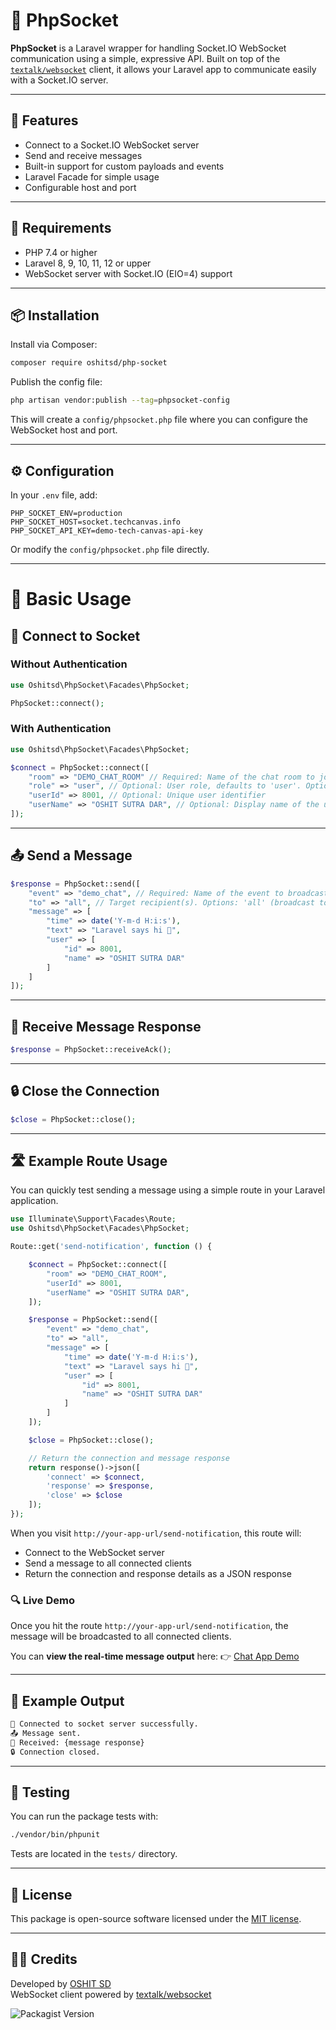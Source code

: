 # 📡 PhpSocket

**PhpSocket** is a Laravel wrapper for handling Socket.IO WebSocket communication using a simple, expressive API. Built on top of the [`textalk/websocket`](https://github.com/Textalk/websocket) client, it allows your Laravel app to communicate easily with a Socket.IO server.

---

## 🚀 Features

- Connect to a Socket.IO WebSocket server
- Send and receive messages
- Built-in support for custom payloads and events
- Laravel Facade for simple usage
- Configurable host and port

---

## 🧰 Requirements

- PHP 7.4 or higher
- Laravel 8, 9, 10, 11, 12 or upper
- WebSocket server with Socket.IO (EIO=4) support

---

## 📦 Installation

Install via Composer:

```bash
composer require oshitsd/php-socket
```

Publish the config file:

```bash
php artisan vendor:publish --tag=phpsocket-config
```

This will create a `config/phpsocket.php` file where you can configure the WebSocket host and port.

---

## ⚙️ Configuration

In your `.env` file, add:

```env
PHP_SOCKET_ENV=production
PHP_SOCKET_HOST=socket.techcanvas.info
PHP_SOCKET_API_KEY=demo-tech-canvas-api-key
```

Or modify the `config/phpsocket.php` file directly.


---

# 🧪 Basic Usage

## 🔌 Connect to Socket

### Without Authentication

```php
use Oshitsd\PhpSocket\Facades\PhpSocket;

PhpSocket::connect();
```

### With Authentication

```php
use Oshitsd\PhpSocket\Facades\PhpSocket;

$connect = PhpSocket::connect([
    "room" => "DEMO_CHAT_ROOM" // Required: Name of the chat room to join
    "role" => "user", // Optional: User role, defaults to 'user'. Options: 'user' or 'agent'
    "userId" => 8001, // Optional: Unique user identifier
    "userName" => "OSHIT SUTRA DAR", // Optional: Display name of the user
]);
```

---

## 📤 Send a Message

```php
$response = PhpSocket::send([
    "event" => "demo_chat", // Required: Name of the event to broadcast
    "to" => "all", // Target recipient(s). Options: 'all' (broadcast to everyone) or a specific user ID to send a private message.
    "message" => [
        "time" => date('Y-m-d H:i:s'),
        "text" => "Laravel says hi 👋",
        "user" => [
            "id" => 8001,
            "name" => "OSHIT SUTRA DAR"
        ]
    ]
]);
```

---

## 📩 Receive Message Response

```php
$response = PhpSocket::receiveAck();
```

---

## 🔒 Close the Connection

```php
$close = PhpSocket::close();
```

---

## 🛣️ Example Route Usage

You can quickly test sending a message using a simple route in your Laravel application.

```php
use Illuminate\Support\Facades\Route;
use Oshitsd\PhpSocket\Facades\PhpSocket;

Route::get('send-notification', function () {

    $connect = PhpSocket::connect([
        "room" => "DEMO_CHAT_ROOM",
        "userId" => 8001,
        "userName" => "OSHIT SUTRA DAR",
    ]);

    $response = PhpSocket::send([
        "event" => "demo_chat",
        "to" => "all",
        "message" => [
            "time" => date('Y-m-d H:i:s'),
            "text" => "Laravel says hi 👋",
            "user" => [
                "id" => 8001,
                "name" => "OSHIT SUTRA DAR"
            ]
        ]
    ]);

    $close = PhpSocket::close();

    // Return the connection and message response
    return response()->json([
        'connect' => $connect,
        'response' => $response,
        'close' => $close
    ]);
});
```

When you visit `http://your-app-url/send-notification`, this route will:

* Connect to the WebSocket server
* Send a message to all connected clients
* Return the connection and response details as a JSON response


### 🔍 Live Demo

Once you hit the route `http://your-app-url/send-notification`, the message will be broadcasted to all connected clients.

You can **view the real-time message output** here:
👉 [Chat App Demo](https://oshit-sd-chat-app.vercel.app/)

---

## 🧼 Example Output

```bash
👋 Connected to socket server successfully.
📤 Message sent.
📨 Received: {message response}
🔒 Connection closed.
```

---

## 🧪 Testing

You can run the package tests with:

```bash
./vendor/bin/phpunit
```

Tests are located in the `tests/` directory.

---

## 📄 License

This package is open-source software licensed under the [MIT license](LICENSE).

---

## 👨‍💻 Credits

Developed by [OSHIT SD](https://github.com/oshit-sd)  
WebSocket client powered by [textalk/websocket](https://github.com/Textalk/websocket)


![Packagist Version](https://img.shields.io/packagist/v/oshitsd/php-socket)